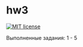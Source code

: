 # hw3

[![MIT license](https://img.shields.io/badge/license-MIT-blue.svg)](https://github.com/breakchir/fp-homework/blob/master/hw3/LICENSE)

Выполненные задания: 1 - 5
